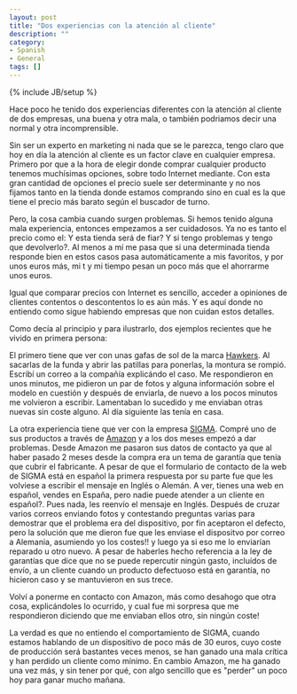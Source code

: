```yaml
---
layout: post
title: "Dos experiencias con la atención al cliente"
description: ""
category: 
- Spanish
- General
tags: []
---
```

{% include JB/setup %}

Hace poco he tenido dos experiencias diferentes con la atención al cliente de dos empresas, una buena y otra mala, o también podriamos decir una normal y otra incomprensible.

Sin ser un experto en marketing ni nada que se le parezca, tengo claro que hoy en día la atención al cliente es un factor clave en cualquier empresa. Primero por que a la hora de elegir donde comprar cualquier producto tenemos muchísimas opciones, sobre todo Internet mediante. Con esta gran cantidad de opciones el precio suele ser determinante y no nos fijamos tanto en la tienda donde estamos comprando sino en cual es la que tiene el precio más barato según el buscador de turno.

Pero, la cosa cambia cuando surgen problemas. Si hemos tenido alguna mala experiencia, entonces empezamos a ser cuidadosos. Ya no es tanto el precio como el: Y esta tienda será de fiar? Y si tengo problemas y tengo que devolverlo?. Al menos a mí me pasa que si una determinada tienda responde bien en estos casos pasa automáticamente a mis favoritos, y por unos euros más, mi t y mi tiempo pesan un poco más que el ahorrarme unos euros.

Igual que comparar precios con Internet es sencillo, acceder a opiniones de clientes contentos o descontentos lo es aún más. Y es aquí donde no entiendo como sigue habiendo empresas que non cuidan estos detalles.

Como decía al principio y para ilustrarlo, dos ejemplos recientes que he vivido en primera persona:

El primero tiene que ver con unas gafas de sol de la marca [Hawkers](https://www.hawkersco.com/). Al sacarlas de la funda y abrir las patillas para ponerlas, la montura se rompió. Escribí un correo a la compañía explicándo el caso. Me respondieron en unos minutos, me pidieron un par de fotos y alguna información sobre el modelo en cuestión y después de enviarla, de nuevo a los pocos minutos me volvieron a escribir. Lamentaban lo sucedido y me enviaban otras nuevas sin coste alguno. Al día siguiente las tenía en casa.

La otra experiencia tiene que ver con la empresa [SIGMA](http://sigmasport.com/en/). Compré uno de sus productos a través de [Amazon](http://amazon.es) y a los dos meses empezó a dar problemas. Desde Amazon me pasaron sus datos de contacto ya que al haber pasado 2 meses desde la compra era un tema de garantía que tenía que cubrir el fabricante. A pesar de que el formulario de contacto de la web de SIGMA está en español la primera respuesta por su parte fue que les volviese a escribir el mensaje en Inglés o Alemán. A ver, tienes una web en español, vendes en España, pero nadie puede atender a un cliente en español?. Pues nada, les reenvío el mensaje en Inglés. Después de cruzar varios correos enviando fotos y contestando preguntas varias para demostrar que el problema era del dispositivo, por fin aceptaron el defecto, pero la solución que me dieron fue que les enviase el dispositvo por correo a Alemania, asumiendo yo los costes!! y luego ya si eso me lo enviarían reparado u otro nuevo. A pesar de haberles hecho referencia a la ley de garantías que dice que no se puede repercutir ningún gasto, incluídos de envío, a un cliente cuando un producto defectuoso está en garantía, no hicieron caso y se mantuvieron en sus trece.

Volví a ponerme en contacto con Amazon, más como desahogo que otra cosa, explicándoles lo ocurrido, y cual fue mi sorpresa que me respondieron diciendo que me enviaban ellos otro, sin ningún coste!

La verdad es que no entiendo el comportamiento de SIGMA, cuando estamos hablando de un dispositivo de poco más de 30 euros, cuyo coste de producción será bastantes veces menos, se han ganado una mala crítica y han perdido un cliente como mínimo. En cambio Amazon, me ha ganado una vez más, y sin tener por qué, con algo sencillo que es "perder" un poco hoy para ganar mucho mañana.